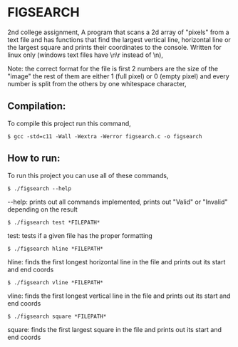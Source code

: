 # FIGSEARCH

2nd college assignment,
A program that scans a 2d array of "pixels" from a text file and has functions that find the largest vertical line, horizontal line or the largest square and prints their coordinates to the console.
Written for linux only (windows text files have \n\r instead of \n),

Note: the correct format for the file is first 2 numbers are the size of the "image" the rest of them are either 1 (full pixel) or 0 (empty pixel) and every number is split from the others by one whitespace character,

## Compilation:
To compile this project run this command,

```
$ gcc -std=c11 -Wall -Wextra -Werror figsearch.c -o figsearch
```

## How to run:
To run this project you can use all of these commands,

```
$ ./figsearch --help
```
--help: prints out all commands implemented, prints out "Valid" or "Invalid" depending on the result
```
$ ./figsearch test *FILEPATH*
```
test: tests if a given file has the proper formatting
```
$ ./figsearch hline *FILEPATH*
```
hline: finds the first longest horizontal line in the file and prints out its start and end coords
```
$ ./figsearch vline *FILEPATH*
```
vline: finds the first longest vertical line in the file and prints out its start and end coords
```
$ ./figsearch square *FILEPATH*
```
square: finds the first largest square in the file and prints out its start and end coords
